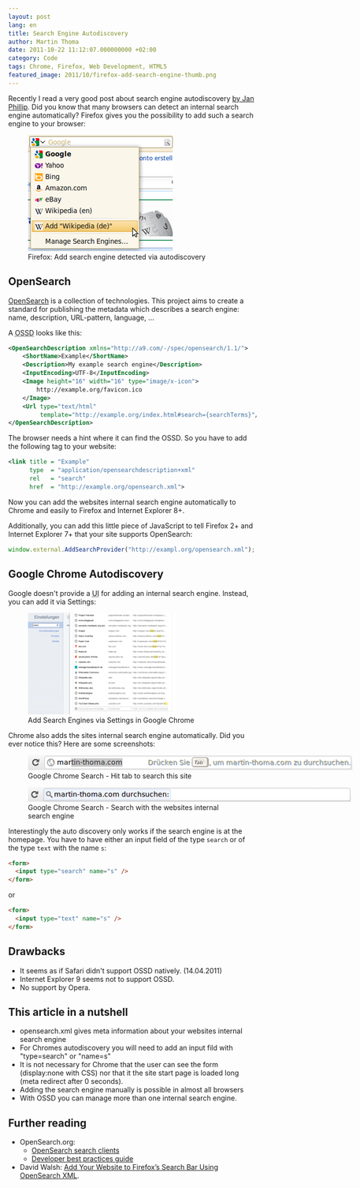 ```yaml
---
layout: post
lang: en
title: Search Engine Autodiscovery
author: Martin Thoma
date: 2011-10-22 11:12:07.000000000 +02:00
category: Code
tags: Chrome, Firefox, Web Development, HTML5
featured_image: 2011/10/firefox-add-search-engine-thumb.png
---
```

Recently I read a very good post about search engine autodiscovery <a href="http://www.knallisworld.de/blog/2011/04/14/autodiscovery-der-searchengine-in-google-chrome-opensearch/">by Jan Phillip</a>. Did you know that many browsers can detect an internal search engine automatically?
Firefox gives you the possibility to add such a search engine to your browser:
<figure class="aligncenter">
            <a href="../images/2011/10/firefox-add-search-engine.png"><img src="../images/2011/10/firefox-add-search-engine.png" alt="Firefox: Add search engine detected via autodiscovery" style="max-width:294px;max-height:236px" class="size-full wp-image-6921"/></a>
            <figcaption class="text-center">Firefox: Add search engine detected via autodiscovery</figcaption>
        </figure>

<h2>OpenSearch</h2>
<a href="http://en.wikipedia.org/wiki/OpenSearch">OpenSearch</a> is a collection of technologies. This project aims to create a standard for publishing the metadata which describes a search engine: name, description, URL-pattern, language, ...

A <abbr title="OpenSearch Description Document">OSSD</abbr> looks like this:
```xml
<OpenSearchDescription xmlns="http://a9.com/-/spec/opensearch/1.1/">
    <ShortName>Example</ShortName>
    <Description>My example search engine</Description>
    <InputEncoding>UTF-8</InputEncoding>
    <Image height="16" width="16" type="image/x-icon">
        http://example.org/favicon.ico
    </Image>
    <Url type="text/html"
         template="http://example.org/index.html#search={searchTerms}"/>
</OpenSearchDescription>
```

The browser needs a hint where it can find the OSSD. So you have to add the following tag to your website:
```xml
<link title = "Example"
      type  = "application/opensearchdescription+xml"
      rel   = "search"
      href  = "http://example.org/opensearch.xml">
```

Now you can add the websites internal search engine automatically to Chrome and easily to Firefox and Internet Explorer 8+.

Additionally, you can add this little piece of JavaScript to tell Firefox 2+ and Internet Explorer 7+ that your site supports OpenSearch:
```javascript
window.external.AddSearchProvider("http://exampl.org/opensearch.xml");
```

<h2>Google Chrome Autodiscovery</h2>
Google doesn't provide a <abbr title="user interface">UI</abbr> for adding an internal search engine. Instead, you can add it via Settings:

<figure class="aligncenter">
            <a href="../images/2011/10/google-chrome-add-search-300x206.png"><img src="../images/2011/10/google-chrome-add-search-300x206.png" alt="Add Search Engines via Settings in Google Chrome" style="max-width:300px;max-height:206px" class="size-medium wp-image-6891"/></a>
            <figcaption class="text-center">Add Search Engines via Settings in Google Chrome</figcaption>
        </figure>

Chrome also adds the sites internal search engine automatically. Did you ever notice this? Here are some screenshots:

<figure class="aligncenter">
            <a href="../images/2011/10/google-chrome-search-1.png"><img src="../images/2011/10/google-chrome-search-1.png" alt="Google Chrome Search - Hit tab to search this site" style="max-width:659px;max-height:31px" class="size-full wp-image-6841"/></a>
            <figcaption class="text-center">Google Chrome Search - Hit tab to search this site</figcaption>
        </figure>

<figure class="aligncenter">
            <a href="../images/2011/10/google-chrome-search-2.png"><img src="../images/2011/10/google-chrome-search-2.png" alt="Google Chrome Search - Search with the websites internal search engine" style="max-width:656px;max-height:30px" class="size-full wp-image-6851"/></a>
            <figcaption class="text-center">Google Chrome Search - Search with the websites internal search engine</figcaption>
        </figure>

Interestingly the auto discovery only works if the search engine is at the homepage. You have to have either an input field of the type `search` or of the type `text` with the name `s`:

```html
<form>
  <input type="search" name="s" />
</form>
```

or

```html
<form>
  <input type="text" name="s" />
</form>
```

<h2>Drawbacks</h2>
<ul>
  <li>It seems as if Safari didn't support OSSD natively. (14.04.2011)</li>
  <li>Internet Explorer 9 seems not to support OSSD.</li>
  <li>No support by Opera.</li>
</ul>

<h2>This article in a nutshell</h2>
<ul>
  <li>opensearch.xml gives meta information about your websites internal search engine</li>
  <li>For Chromes autodiscovery you will need to add an input fild with "type=search" or "name=s"</li>
  <li>It is not necessary for Chrome that the user can see the form (display:none with CSS) nor that it the site start page is loaded long (meta redirect after 0 seconds).</li>
  <li>Adding the search engine manually is possible in almost all browsers</li>
  <li>With OSSD you can manage more than one internal search engine.</li>
</ul>

<h2>Further reading</h2>
<ul>
  <li>OpenSearch.org:
    <ul>
      <li><a href="http://www.opensearch.org/Community/OpenSearch_search_clients">OpenSearch search clients</a></li>
  <li><a href="http://www.opensearch.org/Documentation/Developer_best_practices_guide">Developer best practices guide</a></li>
    </ul>
  </li>
  <li>David Walsh: <a href="http://davidwalsh.name/open-search">Add Your Website to Firefox&rsquo;s Search Bar Using OpenSearch XML</a>.</li>
</ul>
